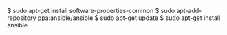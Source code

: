 $ sudo apt-get install software-properties-common
$ sudo apt-add-repository ppa:ansible/ansible
$ sudo apt-get update
$ sudo apt-get install ansible
